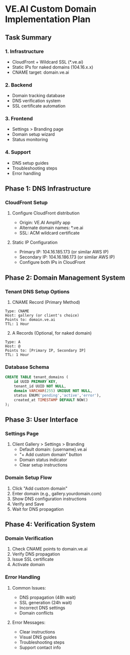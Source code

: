 # VE.AI Custom Domain Implementation Plan

## Task Summary

### 1. Infrastructure
- CloudFront + Wildcard SSL (*.ve.ai)
- Static IPs for naked domains (104.16.x.x)
- CNAME target: domain.ve.ai

### 2. Backend
- Domain tracking database
- DNS verification system
- SSL certificate automation

### 3. Frontend
- Settings > Branding page
- Domain setup wizard
- Status monitoring

### 4. Support
- DNS setup guides
- Troubleshooting steps
- Error handling

## Phase 1: DNS Infrastructure

### CloudFront Setup
1. Configure CloudFront distribution
   - Origin: VE.AI Amplify app
   - Alternate domain names: *.ve.ai
   - SSL: ACM wildcard certificate

2. Static IP Configuration
   - Primary IP: 104.16.185.173 (or similar AWS IP)
   - Secondary IP: 104.16.186.173 (or similar AWS IP)
   - Configure both IPs in CloudFront

## Phase 2: Domain Management System

### Tenant DNS Setup Options

1. CNAME Record (Primary Method)
```
Type: CNAME
Host: gallery (or client's choice)
Points to: domain.ve.ai
TTL: 1 Hour
```

2. A Records (Optional, for naked domain)
```
Type: A
Host: @
Points to: [Primary IP, Secondary IP]
TTL: 1 Hour
```

### Database Schema
```sql
CREATE TABLE tenant_domains (
    id UUID PRIMARY KEY,
    tenant_id UUID NOT NULL,
    domain VARCHAR(255) UNIQUE NOT NULL,
    status ENUM('pending','active','error'),
    created_at TIMESTAMP DEFAULT NOW()
);
```

## Phase 3: User Interface

### Settings Page
1. Client Gallery > Settings > Branding
   - Default domain: {username}.ve.ai
   - "+ Add custom domain" button
   - Domain status indicator
   - Clear setup instructions

### Domain Setup Flow
1. Click "Add custom domain"
2. Enter domain (e.g., gallery.yourdomain.com)
3. Show DNS configuration instructions
4. Verify and Save
5. Wait for DNS propagation

## Phase 4: Verification System

### Domain Verification
1. Check CNAME points to domain.ve.ai
2. Verify DNS propagation
3. Issue SSL certificate
4. Activate domain

### Error Handling
1. Common Issues:
   - DNS propagation (48h wait)
   - SSL generation (24h wait)
   - Incorrect DNS settings
   - Domain conflicts

2. Error Messages:
   - Clear instructions
   - Visual DNS guides
   - Troubleshooting steps
   - Support contact info